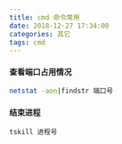```yaml
---
title: cmd 命令常用
date: 2018-12-27 17:34:00
categories: 其它
tags: cmd
---
```

#### 查看端口占用情况
```bash
netstat -aon|findstr 端口号
```
#### 结束进程
```bash
tskill 进程号
```
